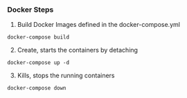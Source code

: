 ### Docker Steps
1) Build Docker Images defined in the docker-compose.yml
```
docker-compose build
```
2) Create, starts the containers by detaching
```
docker-compose up -d
```
3) Kills, stops the running containers
```
docker-compose down
```

